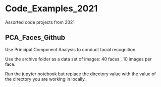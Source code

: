 # Code_Examples_2021
Assorted code projects from 2021

## PCA_Faces_Github
Use Principal Component Analysis to conduct facial recognition.

Use the archive folder as a data set of images: 40 faces , 10 images per face.

Run the jupyter notebook but replace the directory value with the value of the directory you are working in locally.
